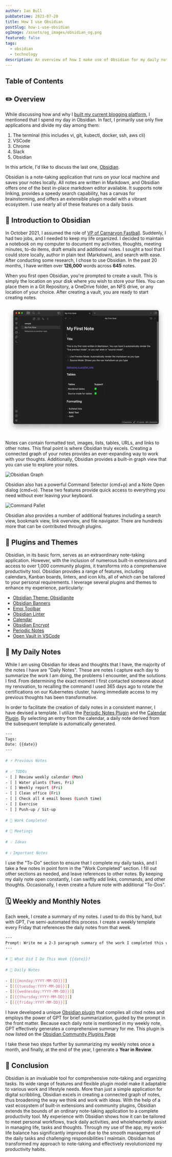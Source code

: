 ```yaml
---
author: Ian Bull
pubDatetime: 2023-07-20
title: How I use Obsidian
postSlug: how-i-use-obsidian
ogImage: /assets/og_images/obsidian_og.png
featured: false
tags:
  - obsidian
  - technology
description: An overview of how I make use of Obsidian for my daily notes.
---
```


## Table of Contents

## ✏️ Overview

While discussing how and why I [built my current blogging platform](/blog/2023/astro-blog/Astro%20Blog), I mentioned that I spend my day in Obsidian. In fact, I primarily use only five applications and divide my day among them:

1. The terminal (this includes vi, git, kubectl, docker, ssh, aws cli)
2. VSCode
3. Chrome
4. Slack
5. Obsidian

In this article, I'd like to discuss the last one, [Obsidian](https://obsidian.md/).

Obsidian is a note-taking application that runs on your local machine and saves your notes locally. All notes are written in Markdown, and Obsidian offers one of the best in-place markdown editor available. It supports note linking, provides a speedy search capability, has a canvas for brainstorming, and offers an extensible plugin model with a vibrant ecosystem. I use nearly all of these features on a daily basis.

## 🚀 Introduction to Obsidian

In October 2021, I assumed the role of [VP of Carnarvon Fastball](https://carnarvon.ca). Suddenly, I had two jobs, and I needed to keep my life organized. I decided to maintain a notebook on my computer to document my activities, thoughts, meeting minutes, to-do items, draft emails and additional notes. I sought a tool that I could store locally, author in plain text (Markdown), and search with ease. After conducting some research, I chose to use Obsidian. In the past 20 months, I have written over **126,000** words across **645** notes.

When you first open Obsidian, you're prompted to create a vault. This is simply the location on your disk where you wish to store your files. You can place them in a Git Repository, a OneDrive folder, an NFS drive, or any location of your choice. After creating a vault, you are ready to start creating notes.

![Getting Started](./obsidian-started.png)

Notes can contain formatted text, images, lists, tables, URLs, and links to other notes. This final point is where Obsidian truly excels. Creating a connected graph of your notes provides an ever-expanding way to work with your thoughts. Additionally, Obsidian provides a built-in graph view that you can use to explore your notes.

![Obsidian Graph](/assets/graph.gif)

Obsidian also has a powerful Command Selector (cmd+p) and a Note Open dialog (cmd+o). These two features provide quick access to everything you need without ever leaving your keyboard.

![Command Pallet](/assets/command_pallet.gif)

Obsidian also provides a number of additional features including a search view, bookmark view, link overview, and file navigator. There are hundreds more that can be contributed through plugins.

## 🎨 Plugins and Themes

Obsidian, in its basic form, serves as an extraordinary note-taking application. However, with the inclusion of numerous built-in extensions and access to over 1,000 community plugins, it transforms into a comprehensive productivity tool. Obsidian provides a range of features, including calendars, Kanban boards, linters, and icon kits, all of which can be tailored to your personal requirements. I leverage several plugins and themes to enhance my experience, particularly:

- [Obsidian Theme: Obsidianite](https://github.com/bennyxguo/Obsidian-Obsidianite)
- [Obsidian Banners](https://github.com/noatpad/obsidian-banners)
- [Emoi Toolbar](https://github.com/oliveryh/obsidian-emoji-toolbar)
- [Obsidian Linter](https://github.com/platers/obsidian-linter)
- [Calendar](https://github.com/liamcain/obsidian-calendar-plugin)
- [Obsidian Encrypt](https://github.com/meld-cp/obsidian-encrypt)
- [Periodic Notes](https://github.com/liamcain/obsidian-periodic-notes)
- [Open Vault in VSCode](https://github.com/NomarCub/obsidian-open-vscode)

## 📆 My Daily Notes

While I am using Obsidian for ideas and thoughts that I have, the majority of the notes I have are "Daily Notes". These are notes I capture each day to summarize the work I am doing, the problems I encounter, and the solutions I find. From determining the exact moment I first contacted someone about my renovation, to recalling the command I used 365 days ago to rotate the certifications on our Kubernetes cluster, having immediate access to my previous thoughts has been transformative.

In order to facilitate the creation of daily notes in a consistent manner, I have devised a template. I utilize the [Periodic Notes Plugin](https://github.com/liamcain/obsidian-periodic-notes) and the [Calendar Plugin](https://github.com/liamcain/obsidian-calendar-plugin). By selecting an entry from the calendar, a daily note derived from the subsequent template is automatically generated.

```bash
---
Tags:
Date: {{date}}
---

# ⚡ Previous Notes

# ✅ TODOs
- [ ] Review weekly calendar (Mon)
- [ ] Water plants (Tues, Fri)
- [ ] Weekly report (Fri)
- [ ] Clean office (Fri)
- [ ] Check all 4 email boxes (Lunch time)
- [ ] Exercise
- [ ] Push-up / Sit-up

# 🚀 Work Completed

# 📅 Meetings

# 💡 Ideas

# ℹ️ Important Notes

```

I use the "To-Do" section to ensure that I complete my daily tasks, and I take a few notes in point form in the "Work Completed" section. I fill out other sections as needed, and leave references to other notes. By keeping my daily note open constantly, I can swiftly add links, commands, and other thoughts. Occasionally, I even create a future note with additional "To-Dos".

## 🗓️ Weekly and Monthly Notes

Each week, I create a summary of my notes. I used to do this by hand, but with GPT, I've semi-automated this process. I create a weekly template every Friday that references the daily notes from that week.

```bash
---
Prompt: Write me a 2-3 paragraph summary of the work I completed this week in the first person. The work completed is below the '# 🚀 Work Completed' section.
---

# 🚀 What Did I Do This Week {{date}}?

# 📅 Daily Notes

- [[{{monday:YYYY-MM-DD}}]]
- [[{{tuesday:YYYY-MM-DD}}]]
- [[{{wednesday:YYYY-MM-DD}}]]
- [[{{thursday:YYYY-MM-DD}}]]
- [[{{friday:YYYY-MM-DD}}]]

```

I have developed a unique [Obsidian plugin](https://github.com/irbull/obsidian-ai-summary/) that compiles all cited notes and employs the power of GPT for brief summarization, guided by the prompt in the front matter. Because each daily note is mentioned in my weekly note, GPT effectively generates a comprehensive summary for me. This plugin is now listed on the [Obsidian Community Plugins Page](https://obsidian.md/plugins)

I take these two steps further by summarizing my weekly notes once a month, and finally, at the end of the year, I generate a **Year in Review**.

## 📄 Conclusion

Obsidian is an invaluable tool for comprehensive note-taking and organizing tasks. Its wide range of features and flexible plugin model make it adaptable to various work and lifestyle needs. More than just a simple application for digital scribbling, Obsidian excels in creating a connected graph of notes, thus broadening the way we think and work with ideas. With the help of a vast ecosystem of built-in extensions and community plugins, Obsidian extends the bounds of an ordinary note-taking application to a complete productivity tool. My experience with Obsidian shows how it can be tailored to meet personal workflows, track daily activities, and wholeheartedly assist in managing life, tasks and thoughts. Through my use of the app, my work-life balance has significantly improved due to the smooth management of the daily tasks and challenging responsibilities I maintain. Obsidian has transformed my approach to note-taking and effectively revolutionized my productivity habits.
